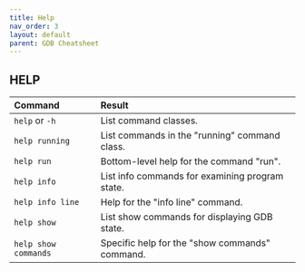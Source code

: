 ```yaml
---
title: Help
nav_order: 3
layout: default
parent: GDB Cheatsheet
---
```


## **HELP**

| Command              | Result                                          |
| :------------------- | :---------------------------------------------- |
| `help` or `-h`       | List command classes.                           |
| `help running`       | List commands in the "running" command class.   |
| `help run`           | Bottom-level help for the command "run".        |
| `help info`          | List info commands for examining program state. |
| `help info line`     | Help for the "info line" command.               |
| `help show`          | List show commands for displaying GDB state.    |
| `help show commands` | Specific help for the "show commands" command.  |